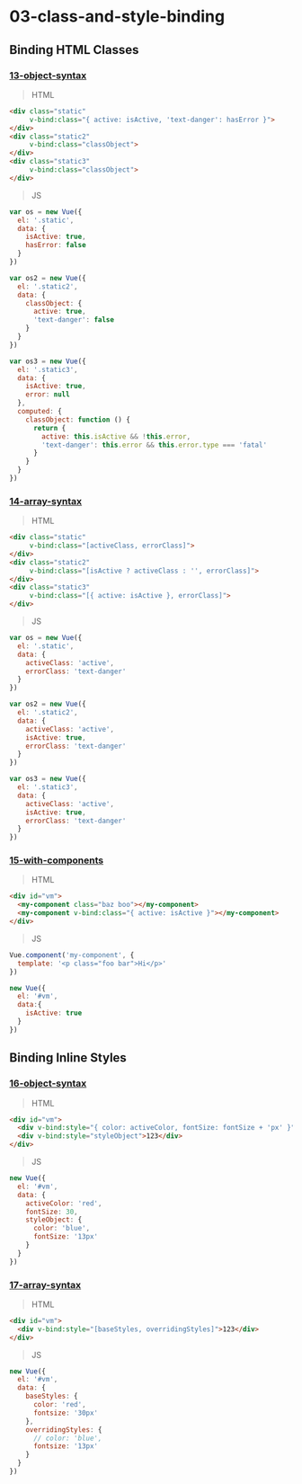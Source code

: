 # 03-class-and-style-binding

## Binding HTML Classes

### [13-object-syntax](https://github.com/hunterliu1003/myfirstVue/tree/master/example/03-class-and-style-binding/01-binding-html-classes/13-object-syntax)

>HTML
```html
<div class="static"
     v-bind:class="{ active: isActive, 'text-danger': hasError }">
</div>
<div class="static2"
     v-bind:class="classObject">
</div>
<div class="static3"
     v-bind:class="classObject">
</div>
```

>JS
```javascript
var os = new Vue({
  el: '.static',
  data: {
    isActive: true,
    hasError: false
  }
})

var os2 = new Vue({
  el: '.static2',
  data: {
    classObject: {
      active: true,
      'text-danger': false
    }
  }
})

var os3 = new Vue({
  el: '.static3',
  data: {
    isActive: true,
    error: null
  },
  computed: {
    classObject: function () {
      return {
        active: this.isActive && !this.error,
        'text-danger': this.error && this.error.type === 'fatal'
      }
    }
  }
})
```

### [14-array-syntax](https://github.com/hunterliu1003/myfirstVue/tree/master/example/03-class-and-style-binding/01-binding-html-classes/14-array-syntax)

>HTML
```html
<div class="static"
     v-bind:class="[activeClass, errorClass]">
</div>
<div class="static2"
     v-bind:class="[isActive ? activeClass : '', errorClass]">
</div>
<div class="static3"
     v-bind:class="[{ active: isActive }, errorClass]">
</div>
```

>JS
```javascript
var os = new Vue({
  el: '.static',
  data: {
    activeClass: 'active',
    errorClass: 'text-danger'
  }
})

var os2 = new Vue({
  el: '.static2',
  data: {
    activeClass: 'active',
    isActive: true,
    errorClass: 'text-danger'
  }
})

var os3 = new Vue({
  el: '.static3',
  data: {
    activeClass: 'active',
    isActive: true,
    errorClass: 'text-danger'
  }
})
```

### [15-with-components](https://github.com/hunterliu1003/myfirstVue/tree/master/example/03-class-and-style-binding/01-binding-html-classes/15-with-components)

>HTML
```html
<div id="vm">
  <my-component class="baz boo"></my-component>
  <my-component v-bind:class="{ active: isActive }"></my-component>
</div>
```

>JS
```javascript
Vue.component('my-component', {
  template: '<p class="foo bar">Hi</p>'
})

new Vue({
  el: '#vm',
  data:{
    isActive: true
  }
})
```

## Binding Inline Styles

### [16-object-syntax](https://github.com/hunterliu1003/myfirstVue/tree/master/example/03-class-and-style-binding/02-binding-inline-styles/16-object-syntax)

>HTML
```html
<div id="vm">
  <div v-bind:style="{ color: activeColor, fontSize: fontSize + 'px' }">Hunter</div>
  <div v-bind:style="styleObject">123</div>
</div>
```

>JS
```javascript
new Vue({
  el: '#vm',
  data: {
    activeColor: 'red',
    fontSize: 30,
    styleObject: {
      color: 'blue',
      fontSize: '13px'
    }
  }
})
```

### [17-array-syntax](https://github.com/hunterliu1003/myfirstVue/tree/master/example/03-class-and-style-binding/02-binding-inline-styles/17-array-syntax)

>HTML
```html
<div id="vm">
  <div v-bind:style="[baseStyles, overridingStyles]">123</div>
</div>
```

>JS
```javascript
new Vue({
  el: '#vm',
  data: {
    baseStyles: {
      color: 'red',
      fontsize: '30px'
    },
    overridingStyles: {
      // color: 'blue',
      fontsize: '13px'
    }
  }
})
```